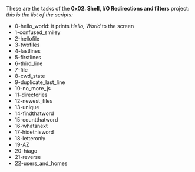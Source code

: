 These are the  tasks of the **0x02. Shell, I/O Redirections and filters** project:  
*this is the list of the scripts:*
- 0-hello_world: it prints *Hello, World* to the screen
- 1-confused_smiley
- 2-hellofile
- 3-twofiles
- 4-lastlines
- 5-firstlines
- 6-third_line
- 7-file
- 8-cwd_state
- 9-duplicate_last_line
- 10-no_more_js
- 11-directories
- 12-newest_files
- 13-unique
- 14-findthatword
- 15-countthatword
- 16-whatsnext
- 17-hidethisword
- 18-letteronly
- 19-AZ
- 20-hiago
- 21-reverse
- 22-users_and_homes

